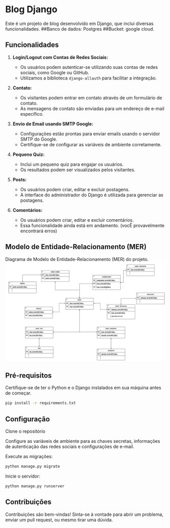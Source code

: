 # Blog Django

Este é um projeto de blog desenvolvido em Django, que inclui diversas funcionalidades.
##Banco de dados: Postgres
##Bucket: google cloud. 

## Funcionalidades

1. **Login/Logout com Contas de Redes Sociais:**
   - Os usuários podem autenticar-se utilizando suas contas de redes sociais, como Google ou GitHub.
   - Utilizamos a biblioteca `django-allauth` para facilitar a integração.

2. **Contato:**
   - Os visitantes podem entrar em contato através de um formulário de contato.
   - As mensagens de contato são enviadas para um endereço de e-mail específico.

3. **Envio de Email usando SMTP Google:**
   - Configurações estão prontas para enviar emails usando o servidor SMTP do Google.
   - Certifique-se de configurar as variáveis de ambiente corretamente.

4. **Pequeno Quiz:**
   - Inclui um pequeno quiz para engajar os usuários.
   - Os resultados podem ser visualizados pelos visitantes.

5. **Posts:**
   - Os usuários podem criar, editar e excluir postagens.
   - A interface do administrador do Django é utilizada para gerenciar as postagens.
     
5. **Comentários:**
   - Os usuários podem criar, editar e excluir comentários.
   - Essa funcionalidade ainda está em andamento. (vocÊ provavelmente encontrará erros)
     
## Modelo de Entidade-Relacionamento (MER)

Diagrama de Modelo de Entidade-Relacionamento (MER) do projeto.
![Diagrama MER](https://github.com/BrendaAndreia/blogTi/blob/main/MER.jpg?raw=true)

## Pré-requisitos

Certifique-se de ter o Python e o Django instalados em sua máquina antes de começar.

```bash
pip install -r requirements.txt
```
## Configuração
Clone o repositório

Configure as variáveis de ambiente para as chaves secretas, informações de autenticação das redes sociais e configurações de e-mail.

Execute as migrações:
```bash
python manage.py migrate
```
Inicie o servidor:
```bash
python manage.py runserver
```
## Contribuições
Contribuições são bem-vindas! Sinta-se à vontade para abrir um problema, enviar um pull request, ou mesmo tirar uma dúvida. 
